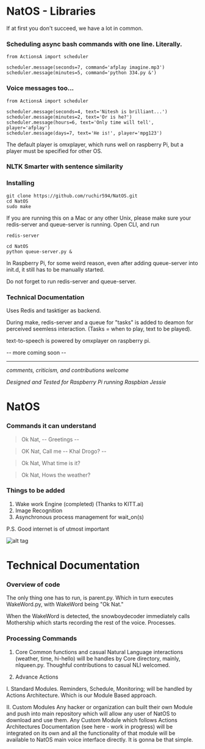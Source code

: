 # NatOS - Libraries

If at first you don't succeed, we have a lot in common.

### Scheduling async bash commands with one line. Literally.

```
from ActionsA import scheduler

scheduler.message(seconds=7, command='afplay imagine.mp3')
scheduler.message(minutes=5, command='python 334.py &')
```

### Voice messages too...

```
from ActionsA import scheduler

scheduler.message(seconds=4, text='Nitesh is brilliant...')
scheduler.message(minutes=2, text='Or is he?')
scheduler.message(hours=6, text='Only time will tell', player='afplay')
scheduler.message(days=7, text='He is!', player='mpg123')
```

The default player is omxplayer, which runs well on raspberry Pi, but a player must be specified for other OS.

### NLTK Smarter with sentence similarity



### Installing

```
git clone https://github.com/ruchir594/NatOS.git
cd NatOS
sudo make
```

If you are running this on a Mac or any other Unix, please make sure your redis-server and queue-server is running. Open CLI, and run

```
redis-server

cd NatOS
python queue-server.py &
```

In Raspberry Pi, for some weird reason, even after adding queue-server into init.d, it still has to be manually started.

Do not forget to run redis-server and queue-server.


### Technical Documentation

Uses Redis and tasktiger as backend.

During make, redis-server and a queue for "tasks" is added to deamon for perceived seemless interaction. (Tasks = when to play, text to be played).

text-to-speech is powered by omxplayer on raspberry pi.


-- more coming soon --


- - - -

*comments, criticism, and contributions welcome*

*Designed and Tested for Raspberry Pi running Raspbian Jessie*

# NatOS

### Commands it can understand

> Ok Nat, -- Greetings --

> OK Nat, Call me  -- Khal Drogo? --

> Ok Nat, What time is it?

> Ok Nat, Hows the weather?

### Things to be added

1. Wake work Engine (completed) (Thanks to KITT.ai)
2. Image Recognition
3. Asynchronous process management for wait_on(s)

P.S. Good internet is of utmost important

![alt tag](https://raw.githubusercontent.com/ruchir594/NatOS/master/legacy/story1.png)


# Technical Documentation

### Overview of code

The only thing one has to run, is parent.py. Which in turn executes WakeWord.py, with WakeWord being "Ok Nat."

When the WakeWord is detected, the snowboydecoder immediately calls Mothership which starts recording the rest of the voice. Processes.

### Processing Commands

1. Core
Common functions and casual Natural Language interactions (weather, time, hi-hello) will be handles by Core directory, mainly, nlqueen.py. Thoughful contributions to casual NLI welcomed.

2. Advance Actions

I. Standard Modules.
Reminders, Schedule, Monitoring; will be handled by Actions Architecture. Which is our Module Based approach.

II. Custom Modules
Any hacker or organization can built their own Module and push into main repository which will allow any user of NatOS to download and use them. Any Custom Module which follows Actions Architectures Documentation (see here - work in progress) will be integrated on its own and all the functionality of that module will be available to NatOS main voice interface directly. It is gonna be that simple.  
